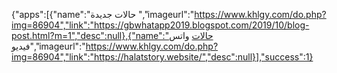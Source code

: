 {"apps":[{"name":"حالات جديدة ","imageurl":"https://www.khlgy.com/do.php?img=86904","link":"https://gbwhatapp2019.blogspot.com/2019/10/blog-post.html?m=1","desc":null},{"name":"حالات واتس فيديو","imageurl":"https://www.khlgy.com/do.php?img=86904","link":"https://halatstory.website/","desc":null}],"success":1}
